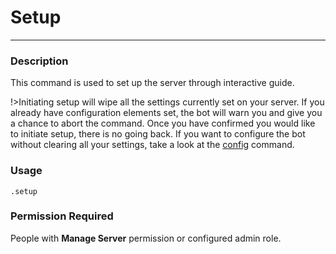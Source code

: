 # Setup
---
### Description
This command is used to set up the server through interactive guide.

!>Initiating setup will wipe all the settings currently set on your server. If you already have configuration elements set, the bot will warn you and give you a chance to abort the command. Once you have confirmed you would like to initiate setup, there is no going back. If you want to configure the bot without clearing all your settings, take a look at the [config](https://suggester.js.org/#/admin/config) command.

### Usage
```
.setup
```
### Permission Required
People with **Manage Server** permission or configured admin role.